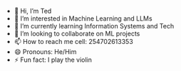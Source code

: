 - 👋 Hi, I’m Ted
- 👀 I’m interested in Machine Learning and LLMs
- 🌱 I’m currently learning Information Systems and Tech
- 💞️ I’m looking to collaborate on ML projects
- 📫 How to reach me cell: 254702613353
- 😄 Pronouns: He/Him
- ⚡ Fun fact: I play the violin

<!---
Njeru-the-honest/Njeru-the-honest is a ✨ special ✨ repository because its `README.md` (this file) appears on your GitHub profile.
You can click the Preview link to take a look at your changes.
--->
